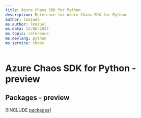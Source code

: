 ```yaml
---
title: Azure Chaos SDK for Python
description: Reference for Azure Chaos SDK for Python
author: lmazuel
ms.author: lmazuel
ms.data: 12/06/2022
ms.topic: reference
ms.devlang: python
ms.service: chaos
---
```

# Azure Chaos SDK for Python - preview
## Packages - preview
[!INCLUDE [packages](chaos-index.md)]